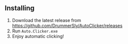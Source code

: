 ## Installing
1. Download the latest release from https://github.com/DrummerSly/AutoClicker/releases
2. Run `Auto.Clicker.exe`
3. Enjoy automatic clicking!
